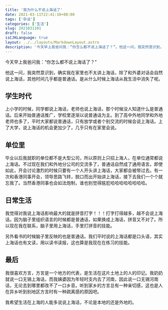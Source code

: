 ```yaml
---
title: '我为什么不说上海话了'
date: 2021-03-11T22:41:10+08:00
tags: ['杂谈']
categories: ['生活']
slug: 2021031101
draft: false
isCJKLanguage: true
layout: ../../layouts/MarkdownLayout.astro
description: '今天早上我爸问我：“你怎么都不说上海话了？”。他这一问，我突然意识到，确实我在家里也不太讲上海话，除了和外婆对话会自然说上海话，其他时间几乎都是普通话。是从什么时候上海话从我生活中消失了呢。'
---
```


今天早上我爸问我：“你怎么都不说上海话了？”

他这一问，我突然意识到，确实我在家里也不太讲上海话，除了和外婆对话会自然说上海话，其他时间几乎都是普通话。是从什么时候上海话从我生活中消失了呢。

## 学生时代

上小学的时候，同学都说上海话，老师也说上海话，那个时候没人知道什么是普通话。后来开始普通话推广，学校里逐渐以说普通话为主。到了高中外地同学和外地老师也多了，平时大家都说普通话，只有放学或者个别交流的时候会说上海话。上了大学，说上海话的机会更加少了，几乎只有在家里会说。

## 单位里

毕业以后我就职的单位都不是大型公司，所以原则上只招上海人，在单位通常都说上海话。不过现在我们和外地分公司的交流多了，普通话自然成了通用语言。即使如此，开会讨论激烈的时候只要有一个人开头讲上海话，大家都会被带过去。有一次和香港同事开会，领导思路飞转，脱口而出开始讲上海话，接下去我们一个个就忘我了。当然香港同事也会如法炮制，谁也别觉得尴尬哈哈哈哈哈哈哈哈。

## 日常生活

我觉得对我说上海话影响最大的就是拼音打字！！！打字打得越多，越不会说上海话。因为脑子里组织语言的时候都是普通话，如果换成上海话，拼音又不对了。所以现在我在联系，脑子里用上海话，手里打拼音的技能。

另外看书的时候脑子里反映的也是普通话。我们平时说的上海话都是口头语，其实上海话也有文读，用以读书读报，这也算是我现在在练习的技能。

## 最后

我很喜欢方言，方言是一个地方的代表，是生活在这片土地上的人的印记。我奶奶就说一口无锡上海话，而我姨婆因为年轻时支内去了河南，因此说一口无锡河南话，无论去到哪里都改不了一口乡音。听到家乡的方言总有一种亲切感，这也是人在异乡听到别地区方言时有一种疏离感的原因吧。

我希望生活在上海的人能多说说上海话，不论是本地的还是外地的。
